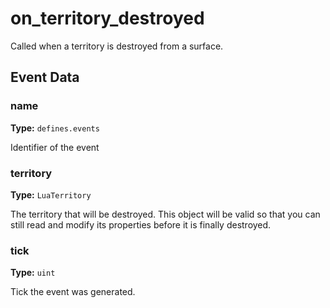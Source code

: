 # on_territory_destroyed

Called when a territory is destroyed from a surface.

## Event Data

### name

**Type:** `defines.events`

Identifier of the event

### territory

**Type:** `LuaTerritory`

The territory that will be destroyed. This object will be valid so that you can still read and modify its properties before it is finally destroyed.

### tick

**Type:** `uint`

Tick the event was generated.


